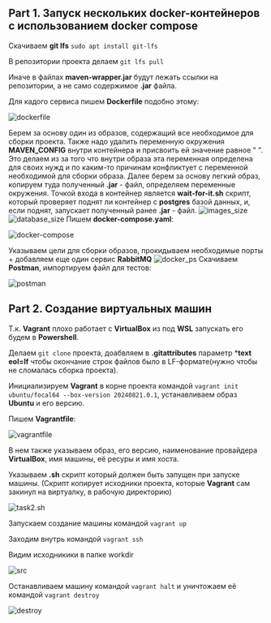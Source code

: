 ## Part 1. Запуск нескольких docker-контейнеров с использованием docker compose

   Скачиваем **git lfs** `sudo apt install git-lfs`

   В репозитории проекта делаем `git lfs pull`

   Иначе в файлах **maven-wrapper.jar** будут лежать ссылки на репозитории, а не само содержимое **.jar** файла.
   
   Для кадого сервиса пишем **Dockerfile** подобно этому:

   ![dockerfile](screenshots/image1.png)

   Берем за основу один из образов, содержащий все необходимое для сборки проекта. Также надо удалить переменную окружения **MAVEN_CONFIG** внутри контейнера и присвоить ей значение равное " ". Это делаем из за того что внутри образа эта переменная определена для своих нужд и по каким-то причинам конфликтует с переменной необходимой для сборки образа. Далее берем за основу легкий образ, копируем туда полученный **.jar** - файл, определяем переменные окружения. Точкой входа в контейнер является **wait-for-it.sh** скрипт, который проверяет поднят ли контейнер с **postgres** базой данных, и, если поднят, запускает полученный ранее **.jar** - файл.
   ![images_size](screenshots/image3.png)![database_size](screenshots/image4.png)
   Пишем **docker-compose.yaml**:

   ![docker-compose](screenshots/image2.png)

   Указываем цели для сборки образов, прокидываем необходимые порты + добавляем еще один сервис **RabbitMQ**
   ![docker_ps](screenshots/image5.png)
   Скачиваем **Postman**, импортируем файл для тестов:

   ![postman](screenshots/image6.png)

## Part 2. Создание виртуальных машин

   Т.к. **Vagrant** плохо работает с **VirtualBox** из под **WSL** запускать его будем в **Powershell**.

   Делаем `git clone` проекта, доабвляем в **.gitattributes** параметр ***text eol=lf** чтобы окончание строк файлов было в LF-формате(нужно чтобы не сломалась сборка проекта).

   Инициализируем **Vagrant** в корне проекта командой `vagrant init ubuntu/focal64 --box-version 20240821.0.1`, устанавливаем образ **Ubuntu** и его версию.

   Пишем **Vagrantfile**:

   ![vagrantfile](screenshots/image7.png)

   В нем также указываем образ, его версию, наименование провайдера **VirtualBox**, имя машины, её ресуры и имя хоста.

   Указываем **.sh** скрипт который должен быть запущен при запуске машины. (Скрипт копирует исходники проекта, которые **Vagrant** сам закинул на виртуалку, в рабочую директорию)

   ![task2.sh](screenshots/image8.png)

   Запускаем создание машины командой `vagrant up`

   Заходим внутрь командой `vagrant ssh`

   Видим исходникики в папке workdir

   ![src](screenshots/image9.png)

   Останавливаем машину командой `vagrant halt` и уничтожаем её командой `vagrant destroy`

   ![destroy](screenshots/image10.png)